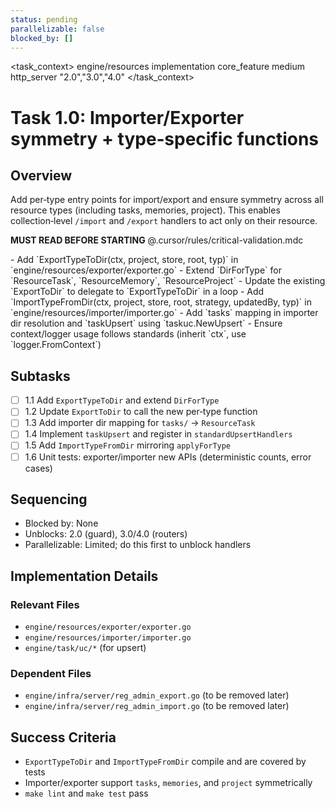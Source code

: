 ```yaml
---
status: pending
parallelizable: false
blocked_by: []
---
```


<task_context>
<domain>engine/resources</domain>
<type>implementation</type>
<scope>core_feature</scope>
<complexity>medium</complexity>
<dependencies>http_server</dependencies>
<unblocks>"2.0","3.0","4.0"</unblocks>
</task_context>

# Task 1.0: Importer/Exporter symmetry + type‑specific functions

## Overview

Add per‑type entry points for import/export and ensure symmetry across all resource types (including tasks, memories, project). This enables collection‑level `/import` and `/export` handlers to act only on their resource.

<import>**MUST READ BEFORE STARTING** @.cursor/rules/critical-validation.mdc</import>

<requirements>
- Add `ExportTypeToDir(ctx, project, store, root, typ)` in `engine/resources/exporter/exporter.go`
- Extend `DirForType` for `ResourceTask`, `ResourceMemory`, `ResourceProject`
- Update the existing `ExportToDir` to delegate to `ExportTypeToDir` in a loop
- Add `ImportTypeFromDir(ctx, project, store, root, strategy, updatedBy, typ)` in `engine/resources/importer/importer.go`
- Add `tasks` mapping in importer dir resolution and `taskUpsert` using `taskuc.NewUpsert`
- Ensure context/logger usage follows standards (inherit `ctx`, use `logger.FromContext`)
</requirements>

## Subtasks

- [ ] 1.1 Add `ExportTypeToDir` and extend `DirForType`
- [ ] 1.2 Update `ExportToDir` to call the new per‑type function
- [ ] 1.3 Add importer dir mapping for `tasks/` → `ResourceTask`
- [ ] 1.4 Implement `taskUpsert` and register in `standardUpsertHandlers`
- [ ] 1.5 Add `ImportTypeFromDir` mirroring `applyForType`
- [ ] 1.6 Unit tests: exporter/importer new APIs (deterministic counts, error cases)

## Sequencing

- Blocked by: None
- Unblocks: 2.0 (guard), 3.0/4.0 (routers)
- Parallelizable: Limited; do this first to unblock handlers

## Implementation Details

### Relevant Files

- `engine/resources/exporter/exporter.go`
- `engine/resources/importer/importer.go`
- `engine/task/uc/*` (for upsert)

### Dependent Files

- `engine/infra/server/reg_admin_export.go` (to be removed later)
- `engine/infra/server/reg_admin_import.go` (to be removed later)

## Success Criteria

- `ExportTypeToDir` and `ImportTypeFromDir` compile and are covered by tests
- Importer/exporter support `tasks`, `memories`, and `project` symmetrically
- `make lint` and `make test` pass
